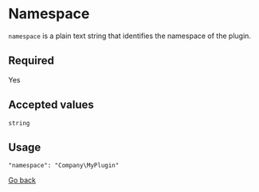 # Namespace

`namespace` is a plain text string that identifies the namespace of the plugin.

## Required
Yes

## Accepted values
`string`

## Usage
```
"namespace": "Company\MyPlugin"
```

[Go back](MANIFEST.md)
